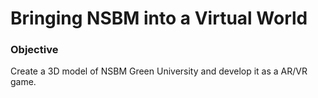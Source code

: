 # Bringing NSBM into a Virtual World

### Objective
Create a 3D model of NSBM Green University and develop it as a AR/VR game.
